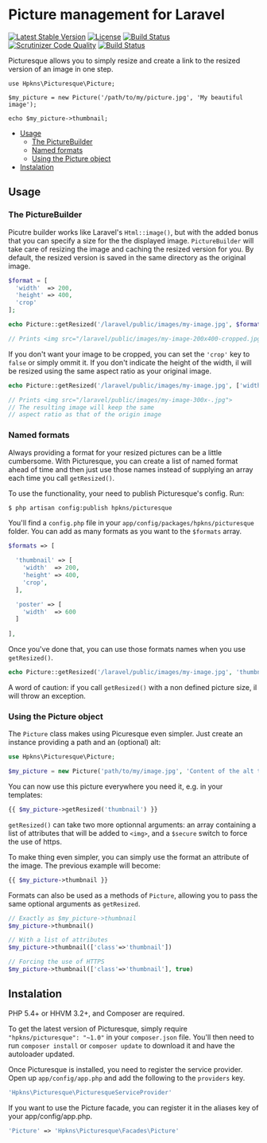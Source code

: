 Picture management for Laravel
===================
[![Latest Stable Version](https://poser.pugx.org/hpkns/laravel-front-matter/v/stable.svg)](https://packagist.org/packages/hpkns/picturesque)
[![License](https://poser.pugx.org/hpkns/laravel-front-matter/license.svg)](https://packagist.org/packages/hpkns/picturesque)
[![Build Status](https://travis-ci.org/hpkns/laravel-picturesque.svg?branch=master)](https://travis-ci.org/hpkns/laravel-picturesque)
[![Scrutinizer Code Quality](https://scrutinizer-ci.com/g/hpkns/laravel-picturesque/badges/quality-score.png?b=master)](https://scrutinizer-ci.com/g/hpkns/laravel-picturesque/?branch=master)
[![Build Status](https://scrutinizer-ci.com/g/hpkns/laravel-picturesque/badges/build.png?b=master)](https://scrutinizer-ci.com/g/hpkns/laravel-picturesque/build-status/master)

Picturesque allows you to simply resize and create a link to the resized version of an image in one step.

```
use Hpkns\Picturesque\Picture;

$my_picture = new Picture('/path/to/my/picture.jpg', 'My beautiful image');

echo $my_picture->thumbnail;

```

- [Usage](#usage)
  - [The PictureBuilder](#the-picturebuilder)
  - [Named formats](#named-formats)
  - [Using the Picture object](#using-the-picture-object)
- [Instalation](#instalation) 

## Usage

### The PictureBuilder
Picutre builder works like Laravel's `Html::image()`, but with the added bonus that you can specify a size for the the displayed image. `PictureBuilder` will take care of resizing the image and caching the resized version for you. By default, the resized version is saved in the same directory as the original image.

```php
$format = [
  'width'  => 200,
  'height' => 400,
  'crop'
];

echo Picture::getResized('/laravel/public/images/my-image.jpg', $format);

// Prints <img src="/laravel/public/images/my-image-200x400-cropped.jpg>
```

If you don't want your image to be cropped, you can set the `'crop'` key to `false` or simply ommit it. If you don't indicate the height of the width, il will be resized using the same aspect ratio as your original image.

```php
echo Picture::getResized('/laravel/public/images/my-image.jpg', ['width' => 300]);

// Prints <img src="/laravel/public/images/my-image-300x-.jpg">
// The resulting image will keep the same 
// aspect ratio as that of the origin image
```

### Named formats
Always providing a format for your resized pictures can be a little cumbersome. With Picturesque, you can create a list of named format ahead of time and then just use those names instead of supplying an array each time you call `getResized()`.

To use the functionality, your need to publish Picturesque's config. Run:

```bash
$ php artisan config:publish hpkns/picturesque
```

You'll find a `config.php` file in your `app/config/packages/hpkns/picturesque` folder. You can add as many formats as you want to the `$formats` array.

```php
$formats => [

  'thumbnail' => [
    'width'  => 200,
    'height' => 400,
    'crop',
  ],

  'poster' => [
    'width'  => 600
  ]
    
],
```

Once you've done that, you can use those formats names when you use `getResized()`.

```php
echo Picture::getResized('/laravel/public/images/my-image.jpg', 'thumbnail');
```

A word of caution: if you call `getResized()` with a non defined picture size, il will throw an exception.

### Using the Picture object
The `Picture` class makes using Picuresque even simpler. Just create an instance providing a path and an (optional) alt:

```php
use Hpkns\Picturesque\Picture;

$my_picture = new Picture('path/to/my/image.jpg', 'Content of the alt tag');
```

You can now use this picture everywhere you need it, e.g. in your templates:

```php
{{ $my_picture->getResized('thumbnail') }}
```

`getResized()` can take two more optionnal arguments: an array containing a list of attributes that will be added to `<img>`, and a `$secure` switch to force the use of https.

To make thing even simpler, you can simply use the format an attribute of the image. The previous example will become:

```php
{{ $my_picture->thumbnail }}
```

Formats can also be used as a methods of `Picture`, allowing you to pass the same optional arguments as `getResized`.

```php
// Exactly as $my_picture->thumbnail 
$my_picture->thumbnail()

// With a list of attributes
$my_picture->thumbnail(['class'=>'thumbnail'])

// Forcing the use of HTTPS
$my_picture->thumbnail(['class'=>'thumbnail'], true)

```

## Instalation 
PHP 5.4+ or HHVM 3.2+, and Composer are required.

To get the latest version of Picturesque, simply require `"hpkns/picturesque": "~1.0"` in your `composer.json` file. You'll then need to run `composer install` or `composer update` to download it and have the autoloader updated.

Once Picturesque is installed, you need to register the service provider. Open up `app/config/app.php` and add the following to the `providers` key.

```php
'Hpkns\Picturesque\PicturesqueServiceProvider'
```

If you want to use the Picture facade, you can register it in the aliases key of your app/config/app.php.

```php
'Picture' => 'Hpkns\Picturesque\Facades\Picture'
```
